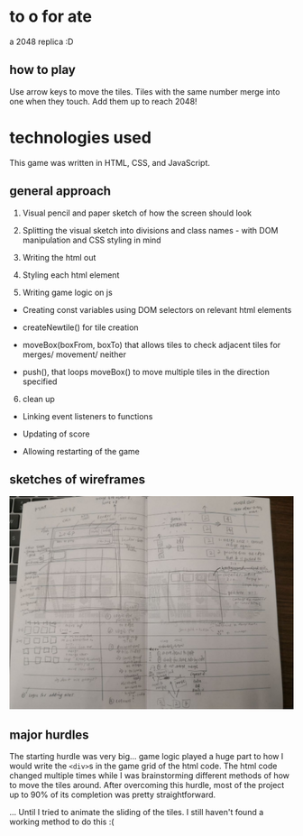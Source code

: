 # to o for ate

a 2048 replica :D

## how to play

Use arrow keys to move the tiles. Tiles with the same number merge into one when they touch. Add them up to reach 2048!

# technologies used

This game was written in HTML, CSS, and JavaScript.

## general approach

1. Visual pencil and paper sketch of how the screen should look

2. Splitting the visual sketch into divisions and class names - with DOM manipulation and CSS styling in mind

3. Writing the html out

4. Styling each html element

5. Writing game logic on js

  - Creating const variables using DOM selectors on relevant html elements 

  - createNewtile() for tile creation 

  - moveBox(boxFrom, boxTo) that allows tiles to check adjacent tiles for merges/ movement/ neither

  - push(), that loops moveBox() to move multiple tiles in the direction specified

6. clean up

  - Linking event listeners to functions

  - Updating of score

  - Allowing restarting of the game

## sketches of wireframes

![disasterframe](uhh.jpg)

## major hurdles

The starting hurdle was very big... game logic played a huge part to how I would write the `<div>`s in the game grid of the html code. The html code changed multiple times while I was brainstorming different methods of how to move the tiles around. After overcoming this hurdle, most of the project up to 90% of its completion was pretty straightforward.

... Until I tried to animate the sliding of the tiles. I still haven't found a working method to do this :(

